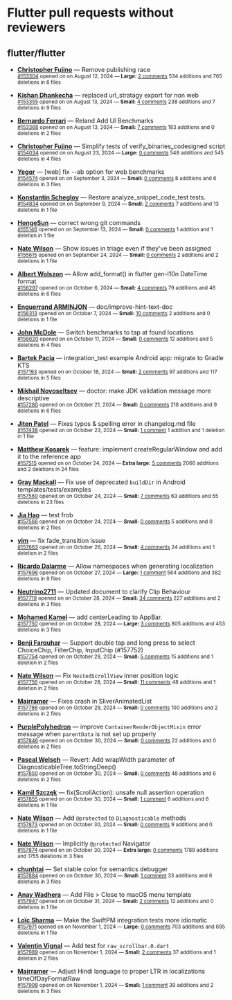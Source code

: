 # Flutter pull requests without reviewers

## flutter/flutter

* **[Christopher Fujino](https://github.com/christopherfujino)** &mdash; Remove publishing race<br />
  <sub>[#153304](https://github.com/flutter/flutter/pull/153304) opened on on August 12, 2024 &mdash; **Large:** [2 comments](https://github.com/flutter/flutter/pull/153304) 534 additions and 765 deletions in 6 files</sub><br />

* **[Kishan Dhankecha](https://github.com/kishan-dhankecha)** &mdash; replaced url_stratagy export for non web<br />
  <sub>[#153355](https://github.com/flutter/flutter/pull/153355) opened on on August 13, 2024 &mdash; **Small:** [4 comments](https://github.com/flutter/flutter/pull/153355) 238 additions and 7 deletions in 9 files</sub><br />

* **[Bernardo Ferrari](https://github.com/bernaferrari)** &mdash; Reland Add UI Benchmarks<br />
  <sub>[#153368](https://github.com/flutter/flutter/pull/153368) opened on on August 13, 2024 &mdash; **Small:** [7 comments](https://github.com/flutter/flutter/pull/153368) 183 additions and 0 deletions in 2 files</sub><br />

* **[Christopher Fujino](https://github.com/christopherfujino)** &mdash; Simplify tests of verify_binaries_codesigned script<br />
  <sub>[#154034](https://github.com/flutter/flutter/pull/154034) opened on on August 23, 2024 &mdash; **Large:** [0 comments](https://github.com/flutter/flutter/pull/154034) 548 additions and 545 deletions in 4 files</sub><br />

* **[Yegor](https://github.com/yjbanov)** &mdash; [web] fix --ab option for web benchmarks<br />
  <sub>[#154574](https://github.com/flutter/flutter/pull/154574) opened on on September 3, 2024 &mdash; **Small:** [0 comments](https://github.com/flutter/flutter/pull/154574) 8 additions and 6 deletions in 3 files</sub><br />

* **[Konstantin Scheglov](https://github.com/scheglov)** &mdash; Restore analyze_snippet_code_test tests.<br />
  <sub>[#154834](https://github.com/flutter/flutter/pull/154834) opened on on September 9, 2024 &mdash; **Small:** [2 comments](https://github.com/flutter/flutter/pull/154834) 7 additions and 13 deletions in 1 file</sub><br />

* **[HongeSun](https://github.com/hongeSunCoder)** &mdash; correct wrong git commands<br />
  <sub>[#155146](https://github.com/flutter/flutter/pull/155146) opened on on September 13, 2024 &mdash; **Small:** [0 comments](https://github.com/flutter/flutter/pull/155146) 1 addition and 1 deletion in 1 file</sub><br />

* **[Nate Wilson](https://github.com/nate-thegrate)** &mdash; Show issues in triage even if they've been assigned<br />
  <sub>[#155615](https://github.com/flutter/flutter/pull/155615) opened on on September 24, 2024 &mdash; **Small:** [0 comments](https://github.com/flutter/flutter/pull/155615) 2 additions and 2 deletions in 1 file</sub><br />

* **[Albert Wolszon](https://github.com/Albert221)** &mdash; Allow add_format() in flutter gen-l10n DateTime format<br />
  <sub>[#156297](https://github.com/flutter/flutter/pull/156297) opened on on October 6, 2024 &mdash; **Small:** [4 comments](https://github.com/flutter/flutter/pull/156297) 79 additions and 46 deletions in 6 files</sub><br />

* **[Enguerrand ARMINJON](https://github.com/EArminjon)** &mdash; doc/improve-hint-text-doc<br />
  <sub>[#156313](https://github.com/flutter/flutter/pull/156313) opened on on October 7, 2024 &mdash; **Small:** [10 comments](https://github.com/flutter/flutter/pull/156313) 2 additions and 0 deletions in 1 file</sub><br />

* **[John McDole](https://github.com/jtmcdole)** &mdash; Switch benchmarks to tap at found locations<br />
  <sub>[#156620](https://github.com/flutter/flutter/pull/156620) opened on on October 11, 2024 &mdash; **Small:** [0 comments](https://github.com/flutter/flutter/pull/156620) 12 additions and 5 deletions in 4 files</sub><br />

* **[Bartek Pacia](https://github.com/bartekpacia)** &mdash; integration_test example Android app: migrate to Gradle KTS<br />
  <sub>[#157193](https://github.com/flutter/flutter/pull/157193) opened on on October 18, 2024 &mdash; **Small:** [2 comments](https://github.com/flutter/flutter/pull/157193) 97 additions and 117 deletions in 5 files</sub><br />

* **[Mikhail Novoseltsev](https://github.com/Sameri11)** &mdash; doctor: make JDK validation message more descriptive<br />
  <sub>[#157280](https://github.com/flutter/flutter/pull/157280) opened on on October 21, 2024 &mdash; **Small:** [0 comments](https://github.com/flutter/flutter/pull/157280) 218 additions and 9 deletions in 6 files</sub><br />

* **[Jiten Patel](https://github.com/thejitenpatel)** &mdash; Fixes typos & spelling error in changelog.md file<br />
  <sub>[#157438](https://github.com/flutter/flutter/pull/157438) opened on on October 23, 2024 &mdash; **Small:** [1 comment](https://github.com/flutter/flutter/pull/157438) 1 addition and 1 deletion in 1 file</sub><br />

* **[Matthew Kosarek](https://github.com/mattkae)** &mdash; feature: implement createRegularWindow and add it to the reference app<br />
  <sub>[#157515](https://github.com/flutter/flutter/pull/157515) opened on on October 24, 2024 &mdash; **Extra large:** [5 comments](https://github.com/flutter/flutter/pull/157515) 2066 additions and 2 deletions in 24 files</sub><br />

* **[Gray Mackall](https://github.com/gmackall)** &mdash; Fix use of deprecated `buildDir` in Android templates/tests/examples<br />
  <sub>[#157560](https://github.com/flutter/flutter/pull/157560) opened on on October 24, 2024 &mdash; **Small:** [7 comments](https://github.com/flutter/flutter/pull/157560) 63 additions and 55 deletions in 23 files</sub><br />

* **[Jia Hao](https://github.com/jiahaog)** &mdash; test frob<br />
  <sub>[#157566](https://github.com/flutter/flutter/pull/157566) opened on on October 24, 2024 &mdash; **Small:** [0 comments](https://github.com/flutter/flutter/pull/157566) 5 additions and 0 deletions in 2 files</sub><br />

* **[yim](https://github.com/yiiim)** &mdash; fix fade_transition issue<br />
  <sub>[#157663](https://github.com/flutter/flutter/pull/157663) opened on on October 26, 2024 &mdash; **Small:** [4 comments](https://github.com/flutter/flutter/pull/157663) 24 additions and 1 deletion in 2 files</sub><br />

* **[Ricardo Dalarme](https://github.com/ricardodalarme)** &mdash; Allow namespaces when generating localization<br />
  <sub>[#157696](https://github.com/flutter/flutter/pull/157696) opened on on October 27, 2024 &mdash; **Large:** [1 comment](https://github.com/flutter/flutter/pull/157696) 564 additions and 382 deletions in 9 files</sub><br />

* **[Neutrino2711](https://github.com/Neutrino2711)** &mdash; Updated document to clarify Clip Behaviour<br />
  <sub>[#157719](https://github.com/flutter/flutter/pull/157719) opened on on October 28, 2024 &mdash; **Small:** [34 comments](https://github.com/flutter/flutter/pull/157719) 227 additions and 2 deletions in 3 files</sub><br />

* **[Mohamed Kamel](https://github.com/mu7ammadkamel)** &mdash; add centerLeading to AppBar.<br />
  <sub>[#157750](https://github.com/flutter/flutter/pull/157750) opened on on October 28, 2024 &mdash; **Large:** [3 comments](https://github.com/flutter/flutter/pull/157750) 805 additions and 453 deletions in 3 files</sub><br />

* **[Benji Farquhar](https://github.com/BenjiFarquhar)** &mdash; Support double tap and long press to select ChoiceChip, FilterChip, InputChip (#157752)<br />
  <sub>[#157754](https://github.com/flutter/flutter/pull/157754) opened on on October 28, 2024 &mdash; **Small:** [5 comments](https://github.com/flutter/flutter/pull/157754) 15 additions and 1 deletion in 2 files</sub><br />

* **[Nate Wilson](https://github.com/nate-thegrate)** &mdash; Fix `NestedScrollView` inner position logic<br />
  <sub>[#157756](https://github.com/flutter/flutter/pull/157756) opened on on October 28, 2024 &mdash; **Small:** [11 comments](https://github.com/flutter/flutter/pull/157756) 48 additions and 1 deletion in 2 files</sub><br />

* **[Mairramer](https://github.com/Mairramer)** &mdash; Fixes crash in SliverAnimatedList<br />
  <sub>[#157786](https://github.com/flutter/flutter/pull/157786) opened on on October 29, 2024 &mdash; **Small:** [0 comments](https://github.com/flutter/flutter/pull/157786) 100 additions and 2 deletions in 2 files</sub><br />

* **[PurplePolyhedron](https://github.com/PurplePolyhedron)** &mdash; improve `ContainerRenderObjectMixin` error message when `parentData` is not set up properly<br />
  <sub>[#157846](https://github.com/flutter/flutter/pull/157846) opened on on October 30, 2024 &mdash; **Small:** [0 comments](https://github.com/flutter/flutter/pull/157846) 22 additions and 0 deletions in 2 files</sub><br />

* **[Pascal Welsch](https://github.com/passsy)** &mdash; Revert: Add wrapWidth parameter of DiagnosticableTree.toStringDeep()<br />
  <sub>[#157850](https://github.com/flutter/flutter/pull/157850) opened on on October 30, 2024 &mdash; **Small:** [0 comments](https://github.com/flutter/flutter/pull/157850) 48 additions and 6 deletions in 2 files</sub><br />

* **[Kamil Szczęk](https://github.com/kszczek)** &mdash; fix(ScrollAction): unsafe null assertion operation<br />
  <sub>[#157855](https://github.com/flutter/flutter/pull/157855) opened on on October 30, 2024 &mdash; **Small:** [1 comment](https://github.com/flutter/flutter/pull/157855) 6 additions and 6 deletions in 1 file</sub><br />

* **[Nate Wilson](https://github.com/nate-thegrate)** &mdash; Add `@protected` to `Diagnosticable` methods<br />
  <sub>[#157873](https://github.com/flutter/flutter/pull/157873) opened on on October 30, 2024 &mdash; **Small:** [0 comments](https://github.com/flutter/flutter/pull/157873) 9 additions and 0 deletions in 1 file</sub><br />

* **[Nate Wilson](https://github.com/nate-thegrate)** &mdash; Implicitly `@protected` Navigator<br />
  <sub>[#157874](https://github.com/flutter/flutter/pull/157874) opened on on October 30, 2024 &mdash; **Extra large:** [0 comments](https://github.com/flutter/flutter/pull/157874) 1789 additions and 1755 deletions in 3 files</sub><br />

* **[chunhtai](https://github.com/chunhtai)** &mdash; Set stable color for semantics debugger<br />
  <sub>[#157884](https://github.com/flutter/flutter/pull/157884) opened on on October 30, 2024 &mdash; **Small:** [1 comment](https://github.com/flutter/flutter/pull/157884) 33 additions and 6 deletions in 3 files</sub><br />

* **[Anay Wadhera](https://github.com/anayw2001)** &mdash; Add File > Close to macOS menu template<br />
  <sub>[#157947](https://github.com/flutter/flutter/pull/157947) opened on on October 31, 2024 &mdash; **Small:** [2 comments](https://github.com/flutter/flutter/pull/157947) 12 additions and 0 deletions in 1 file</sub><br />

* **[Loïc Sharma](https://github.com/loic-sharma)** &mdash; Make the SwiftPM integration tests more idiomatic<br />
  <sub>[#157971](https://github.com/flutter/flutter/pull/157971) opened on on November 1, 2024 &mdash; **Large:** [0 comments](https://github.com/flutter/flutter/pull/157971) 703 additions and 695 deletions in 1 file</sub><br />

* **[Valentin Vignal](https://github.com/ValentinVignal)** &mdash; Add test for `raw_scrollbar.0.dart`<br />
  <sub>[#157989](https://github.com/flutter/flutter/pull/157989) opened on on November 1, 2024 &mdash; **Small:** [2 comments](https://github.com/flutter/flutter/pull/157989) 37 additions and 1 deletion in 2 files</sub><br />

* **[Mairramer](https://github.com/Mairramer)** &mdash; Adjust Hindi language to proper LTR in localizations timeOfDayFormatRaw<br />
  <sub>[#157998](https://github.com/flutter/flutter/pull/157998) opened on on November 1, 2024 &mdash; **Small:** [1 comment](https://github.com/flutter/flutter/pull/157998) 39 additions and 2 deletions in 3 files</sub><br />

